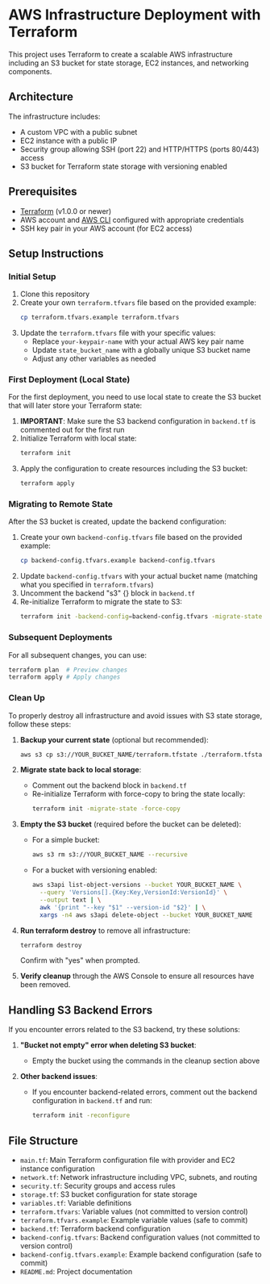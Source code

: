 # AWS Infrastructure Deployment with Terraform

This project uses Terraform to create a scalable AWS infrastructure including an S3 bucket for state storage, EC2 instances, and networking components.

## Architecture

The infrastructure includes:
- A custom VPC with a public subnet
- EC2 instance with a public IP
- Security group allowing SSH (port 22) and HTTP/HTTPS (ports 80/443) access
- S3 bucket for Terraform state storage with versioning enabled

## Prerequisites

- [Terraform](https://www.terraform.io/downloads.html) (v1.0.0 or newer)
- AWS account and [AWS CLI](https://aws.amazon.com/cli/) configured with appropriate credentials
- SSH key pair in your AWS account (for EC2 access)

## Setup Instructions

### Initial Setup

1. Clone this repository
2. Create your own `terraform.tfvars` file based on the provided example:
   ```bash
   cp terraform.tfvars.example terraform.tfvars
   ```
3. Update the `terraform.tfvars` file with your specific values:
   - Replace `your-keypair-name` with your actual AWS key pair name
   - Update `state_bucket_name` with a globally unique S3 bucket name
   - Adjust any other variables as needed

### First Deployment (Local State)

For the first deployment, you need to use local state to create the S3 bucket that will later store your Terraform state:

1. **IMPORTANT**: Make sure the S3 backend configuration in `backend.tf` is commented out for the first run
2. Initialize Terraform with local state:
   ```bash
   terraform init
   ```
3. Apply the configuration to create resources including the S3 bucket:
   ```bash
   terraform apply
   ```

### Migrating to Remote State

After the S3 bucket is created, update the backend configuration:

1. Create your own `backend-config.tfvars` file based on the provided example:
   ```bash
   cp backend-config.tfvars.example backend-config.tfvars
   ```
2. Update `backend-config.tfvars` with your actual bucket name (matching what you specified in `terraform.tfvars`)
3. Uncomment the backend "s3" {} block in `backend.tf`
4. Re-initialize Terraform to migrate the state to S3:
   ```bash
   terraform init -backend-config=backend-config.tfvars -migrate-state
   ```

### Subsequent Deployments

For all subsequent changes, you can use:

```bash
terraform plan  # Preview changes
terraform apply # Apply changes
```

### Clean Up

To properly destroy all infrastructure and avoid issues with S3 state storage, follow these steps:

1. **Backup your current state** (optional but recommended):
   ```bash
   aws s3 cp s3://YOUR_BUCKET_NAME/terraform.tfstate ./terraform.tfstate.backup
   ```

2. **Migrate state back to local storage**:
   - Comment out the backend block in `backend.tf`
   - Re-initialize Terraform with force-copy to bring the state locally:
     ```bash
     terraform init -migrate-state -force-copy
     ```

3. **Empty the S3 bucket** (required before the bucket can be deleted):
   - For a simple bucket:
     ```bash
     aws s3 rm s3://YOUR_BUCKET_NAME --recursive
     ```
   - For a bucket with versioning enabled:
     ```bash
     aws s3api list-object-versions --bucket YOUR_BUCKET_NAME \
       --query 'Versions[].{Key:Key,VersionId:VersionId}' \
       --output text | \
       awk '{print "--key "$1" --version-id "$2}' | \
       xargs -n4 aws s3api delete-object --bucket YOUR_BUCKET_NAME
     ```

4. **Run terraform destroy** to remove all infrastructure:
   ```bash
   terraform destroy
   ```
   Confirm with "yes" when prompted.

5. **Verify cleanup** through the AWS Console to ensure all resources have been removed.

## Handling S3 Backend Errors

If you encounter errors related to the S3 backend, try these solutions:

1. **"Bucket not empty" error when deleting S3 bucket**:
   - Empty the bucket using the commands in the cleanup section above

2. **Other backend issues**:
   - If you encounter backend-related errors, comment out the backend configuration in `backend.tf` and run:
     ```bash
     terraform init -reconfigure
     ```

## File Structure

- `main.tf`: Main Terraform configuration file with provider and EC2 instance configuration
- `network.tf`: Network infrastructure including VPC, subnets, and routing
- `security.tf`: Security groups and access rules
- `storage.tf`: S3 bucket configuration for state storage
- `variables.tf`: Variable definitions
- `terraform.tfvars`: Variable values (not committed to version control)
- `terraform.tfvars.example`: Example variable values (safe to commit)
- `backend.tf`: Terraform backend configuration
- `backend-config.tfvars`: Backend configuration values (not committed to version control)
- `backend-config.tfvars.example`: Example backend configuration (safe to commit)
- `README.md`: Project documentation
